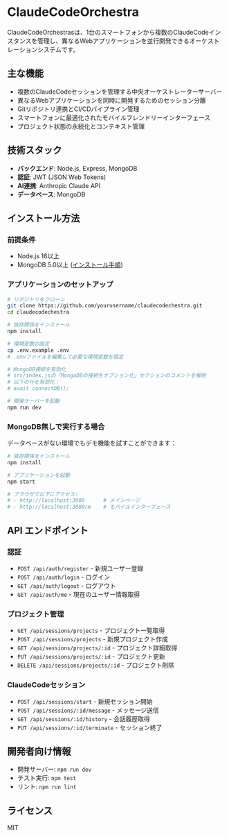 # ClaudeCodeOrchestra

ClaudeCodeOrchestrasは、1台のスマートフォンから複数のClaudeCodeインスタンスを管理し、異なるWebアプリケーションを並行開発できるオーケストレーションシステムです。

## 主な機能

- 複数のClaudeCodeセッションを管理する中央オーケストレーターサーバー
- 異なるWebアプリケーションを同時に開発するためのセッション分離
- Gitリポジトリ連携とCI/CDパイプライン管理
- スマートフォンに最適化されたモバイルフレンドリーインターフェース
- プロジェクト状態の永続化とコンテキスト管理

## 技術スタック

- **バックエンド**: Node.js, Express, MongoDB
- **認証**: JWT (JSON Web Tokens)
- **AI連携**: Anthropic Claude API
- **データベース**: MongoDB

## インストール方法

### 前提条件

- Node.js 16以上
- MongoDB 5.0以上 ([インストール手順](MONGODB_INSTALL.md))

### アプリケーションのセットアップ

```bash
# リポジトリをクローン
git clone https://github.com/yourusername/claudecodechestra.git
cd claudecodechestra

# 依存関係をインストール
npm install

# 環境変数の設定
cp .env.example .env
# .envファイルを編集して必要な環境変数を設定

# MongoDB接続を有効化
# src/index.jsの「MongoDBの接続をオプション化」セクションのコメントを解除
# 以下の行を有効化：
# await connectDB();

# 開発サーバーを起動
npm run dev
```

### MongoDB無しで実行する場合

データベースがない環境でもデモ機能を試すことができます：

```bash
# 依存関係をインストール
npm install

# アプリケーションを起動
npm start

# ブラウザで以下にアクセス:
# - http://localhost:3000      # メインページ
# - http://localhost:3000/m    # モバイルインターフェース
```

## API エンドポイント

### 認証

- `POST /api/auth/register` - 新規ユーザー登録
- `POST /api/auth/login` - ログイン
- `GET /api/auth/logout` - ログアウト
- `GET /api/auth/me` - 現在のユーザー情報取得

### プロジェクト管理

- `GET /api/sessions/projects` - プロジェクト一覧取得
- `POST /api/sessions/projects` - 新規プロジェクト作成
- `GET /api/sessions/projects/:id` - プロジェクト詳細取得
- `PUT /api/sessions/projects/:id` - プロジェクト更新
- `DELETE /api/sessions/projects/:id` - プロジェクト削除

### ClaudeCodeセッション

- `POST /api/sessions/start` - 新規セッション開始
- `POST /api/sessions/:id/message` - メッセージ送信
- `GET /api/sessions/:id/history` - 会話履歴取得
- `PUT /api/sessions/:id/terminate` - セッション終了

## 開発者向け情報

- 開発サーバー: `npm run dev`
- テスト実行: `npm test`
- リント: `npm run lint`

## ライセンス

MIT